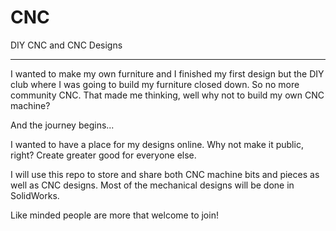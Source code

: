 CNC
===

DIY CNC and CNC Designs
_______________________

I wanted to make my own furniture and I finished my first design but
the DIY club where I was going to build my furniture closed down. So no more community CNC.
That made me thinking, well why not to build my own CNC machine?

And the journey begins...

I wanted to have a place for my designs online. Why not make it public, right?
Create greater good for everyone else.

I will use this repo to store and share both CNC machine bits and pieces as well as CNC designs.
Most of the mechanical designs will be done in SolidWorks.

Like minded people are more that welcome to join!
